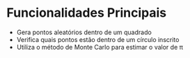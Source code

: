 # Funcionalidades Principais
* Gera pontos aleatórios dentro de um quadrado
* Verifica quais pontos estão dentro de um círculo inscrito
* Utiliza o método de Monte Carlo para estimar o valor de π
